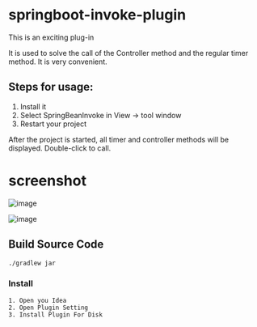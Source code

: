 # springboot-invoke-plugin

This is an exciting plug-in

It is used to solve the call of the Controller method and the regular timer method. It is very convenient.

## Steps for usage:

1. Install it
2. Select SpringBeanInvoke in View → tool window
3. Restart your project

After the project is started, all timer and controller methods will be displayed. Double-click to call.

# screenshot

![image](https://github.com/houxinlin/springboot-invoke-plugin/assets/38684327/de98d3ef-c661-4a03-8d81-1c153cfc92b8)

![image](https://github.com/houxinlin/springboot-invoke-plugin/assets/38684327/49a22b51-9a7d-4725-af10-f9187ac3dc2b)


## Build Source Code

```cmd
./gradlew jar
```
### Install
    1. Open you Idea
    2. Open Plugin Setting
    3. Install Plugin For Disk
